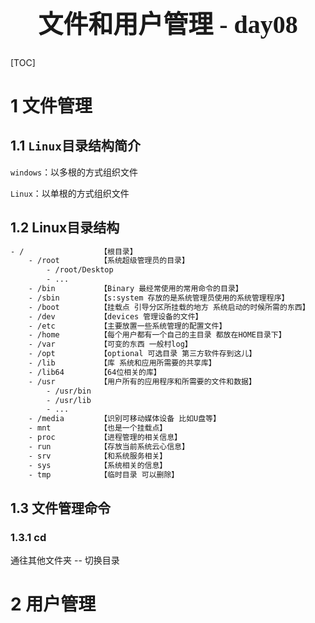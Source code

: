 <h1 style="text-align: center;font-size: 40px; font-family: '楷体';">文件和用户管理 - day08</h1>

[TOC]

# 1 文件管理

## 1.1 `Linux`目录结构简介

`windows`：以多根的方式组织文件

`Linux`：以单根的方式组织文件

## 1.2 Linux目录结构

```bash
- /                 【根目录】
	- /root         【系统超级管理员的目录】
		- /root/Desktop
		- ...
	- /bin          【Binary 最经常使用的常用命令的目录】
	- /sbin         【s:system 存放的是系统管理员使用的系统管理程序】
	- /boot         【挂载点 引导分区所挂载的地方 系统启动的时候所需的东西】
	- /dev          【devices 管理设备的文件】
	- /etc          【主要放置一些系统管理的配置文件】
	- /home         【每个用户都有一个自己的主目录 都放在HOME目录下】
	- /var          【可变的东西 一般村log】
	- /opt          【optional 可选目录 第三方软件存到这儿】
	- /lib          【库 系统和应用所需要的共享库】
	- /lib64        【64位相关的库】
	- /usr          【用户所有的应用程序和所需要的文件和数据】
		- /usr/bin
		- /usr/lib
		- ...
	- /media        【识别可移动媒体设备 比如U盘等】
	- mnt           【也是一个挂载点】
	- proc          【进程管理的相关信息】
	- run           【存放当前系统云心信息】
	- srv           【和系统服务相关】
	- sys           【系统相关的信息】
	- tmp           【临时目录 可以删除】
```

## 1.3 文件管理命令

### 1.3.1 cd

通往其他文件夹 -- 切换目录

# 2 用户管理





































